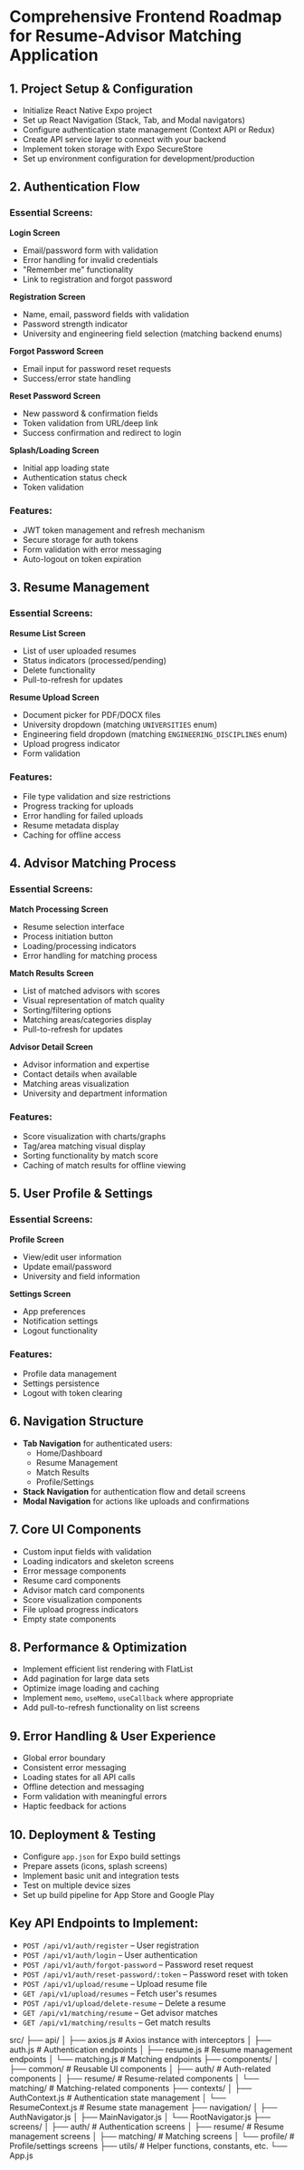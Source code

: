 # Comprehensive Frontend Roadmap for Resume-Advisor Matching Application

## 1. Project Setup & Configuration
- Initialize React Native Expo project  
- Set up React Navigation (Stack, Tab, and Modal navigators)  
- Configure authentication state management (Context API or Redux)  
- Create API service layer to connect with your backend  
- Implement token storage with Expo SecureStore  
- Set up environment configuration for development/production  

## 2. Authentication Flow
### Essential Screens:
**Login Screen**
- Email/password form with validation  
- Error handling for invalid credentials  
- "Remember me" functionality  
- Link to registration and forgot password  

**Registration Screen**
- Name, email, password fields with validation  
- Password strength indicator  
- University and engineering field selection (matching backend enums)  

**Forgot Password Screen**
- Email input for password reset requests  
- Success/error state handling  

**Reset Password Screen**
- New password & confirmation fields  
- Token validation from URL/deep link  
- Success confirmation and redirect to login  

**Splash/Loading Screen**
- Initial app loading state  
- Authentication status check  
- Token validation  

### Features:
- JWT token management and refresh mechanism  
- Secure storage for auth tokens  
- Form validation with error messaging  
- Auto-logout on token expiration  

## 3. Resume Management
### Essential Screens:
**Resume List Screen**
- List of user uploaded resumes  
- Status indicators (processed/pending)  
- Delete functionality  
- Pull-to-refresh for updates  

**Resume Upload Screen**
- Document picker for PDF/DOCX files  
- University dropdown (matching `UNIVERSITIES` enum)  
- Engineering field dropdown (matching `ENGINEERING_DISCIPLINES` enum)  
- Upload progress indicator  
- Form validation  

### Features:
- File type validation and size restrictions  
- Progress tracking for uploads  
- Error handling for failed uploads  
- Resume metadata display  
- Caching for offline access  

## 4. Advisor Matching Process
### Essential Screens:
**Match Processing Screen**
- Resume selection interface  
- Process initiation button  
- Loading/processing indicators  
- Error handling for matching process  

**Match Results Screen**
- List of matched advisors with scores  
- Visual representation of match quality  
- Sorting/filtering options  
- Matching areas/categories display  
- Pull-to-refresh for updates  

**Advisor Detail Screen**
- Advisor information and expertise  
- Contact details when available  
- Matching areas visualization  
- University and department information  

### Features:
- Score visualization with charts/graphs  
- Tag/area matching visual display  
- Sorting functionality by match score  
- Caching of match results for offline viewing  

## 5. User Profile & Settings
### Essential Screens:
**Profile Screen**
- View/edit user information  
- Update email/password  
- University and field information  

**Settings Screen**
- App preferences  
- Notification settings  
- Logout functionality  

### Features:
- Profile data management  
- Settings persistence  
- Logout with token clearing  

## 6. Navigation Structure
- **Tab Navigation** for authenticated users:
  - Home/Dashboard  
  - Resume Management  
  - Match Results  
  - Profile/Settings  
- **Stack Navigation** for authentication flow and detail screens  
- **Modal Navigation** for actions like uploads and confirmations  

## 7. Core UI Components
- Custom input fields with validation  
- Loading indicators and skeleton screens  
- Error message components  
- Resume card components  
- Advisor match card components  
- Score visualization components  
- File upload progress indicators  
- Empty state components  

## 8. Performance & Optimization
- Implement efficient list rendering with FlatList  
- Add pagination for large data sets  
- Optimize image loading and caching  
- Implement `memo`, `useMemo`, `useCallback` where appropriate  
- Add pull-to-refresh functionality on list screens  

## 9. Error Handling & User Experience
- Global error boundary  
- Consistent error messaging  
- Loading states for all API calls  
- Offline detection and messaging  
- Form validation with meaningful errors  
- Haptic feedback for actions  

## 10. Deployment & Testing
- Configure `app.json` for Expo build settings  
- Prepare assets (icons, splash screens)  
- Implement basic unit and integration tests  
- Test on multiple device sizes  
- Set up build pipeline for App Store and Google Play  

## Key API Endpoints to Implement:
- `POST /api/v1/auth/register` – User registration  
- `POST /api/v1/auth/login` – User authentication  
- `POST /api/v1/auth/forgot-password` – Password reset request  
- `POST /api/v1/auth/reset-password/:token` – Password reset with token  
- `POST /api/v1/upload/resume` – Upload resume file  
- `GET /api/v1/upload/resumes` – Fetch user's resumes  
- `POST /api/v1/upload/delete-resume` – Delete a resume  
- `GET /api/v1/matching/resume` – Get advisor matches  
- `GET /api/v1/matching/results` – Get match results  



src/
├── api/
│   ├── axios.js          # Axios instance with interceptors
│   ├── auth.js           # Authentication endpoints
│   ├── resume.js         # Resume management endpoints
│   └── matching.js       # Matching endpoints
├── components/
│   ├── common/           # Reusable UI components
│   ├── auth/             # Auth-related components
│   ├── resume/           # Resume-related components
│   └── matching/         # Matching-related components
├── contexts/
│   ├── AuthContext.js    # Authentication state management
│   └── ResumeContext.js  # Resume state management
├── navigation/
│   ├── AuthNavigator.js
│   ├── MainNavigator.js
│   └── RootNavigator.js
├── screens/
│   ├── auth/             # Authentication screens
│   ├── resume/           # Resume management screens
│   ├── matching/         # Matching screens
│   └── profile/          # Profile/settings screens
├── utils/                # Helper functions, constants, etc.
└── App.js